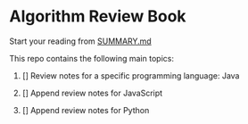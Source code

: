 # Algorithm Review Book

Start your reading from [SUMMARY.md](SUMMARY.md)  

This repo contains the following main topics:  

1. [] Review notes for a specific programming language: Java

2. [] Append review notes for JavaScript

3. [] Append review notes for Python
